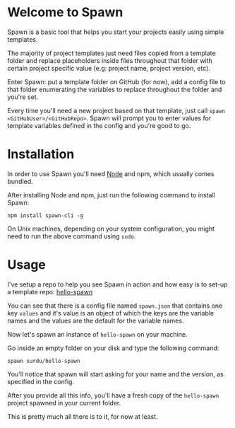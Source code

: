 # Welcome to Spawn

Spawn is a basic tool that helps you start your projects easily using simple templates.

The majority of project templates just need files copied from a template folder and replace placeholders inside files throughout that folder with certain project specific value (e.g: project name, project version, etc).

Enter Spawn: put a template folder on GitHub (for now), add a config file to that folder enumerating the variables to replace throughout the folder and you're set.

Every time you'll need a new project based on that template, just call `spawn <GitHubUser>/<GitHubRepo>`. Spawn will prompt you to enter values for template variables defined in the config and you're good to go.

# Installation

In order to use Spawn you'll need [Node](https://nodejs.org) and npm, which usually comes bundled.

After installing Node and npm, just run the following command to install Spawn:

```
npm install spawn-cli -g
```

On Unix machines, depending on your system configuration, you might need to run the above command using `sudo`.

# Usage

I've setup a repo to help you see Spawn in action and how easy is to set-up a template repo: [hello-spawn](https://github.com/surdu/hello-spawn)

You can see that there is a config file named `spawn.json` that contains one key `values` and it's value is an object of which the keys are the variable names and the values are the default for the variable names.

Now let's spawn an instance of `hello-spawn` on your machine.

Go inside an empty folder on your disk and type the following command:

```
spawn surdu/hello-spawn
```

You'll notice that spawn will start asking for your name and the version, as specified in the config.

After you provide all this info, you'll have a fresh copy of the `hello-spawn` project spawned in your current folder.

This is pretty much all there is to it, for now at least.
